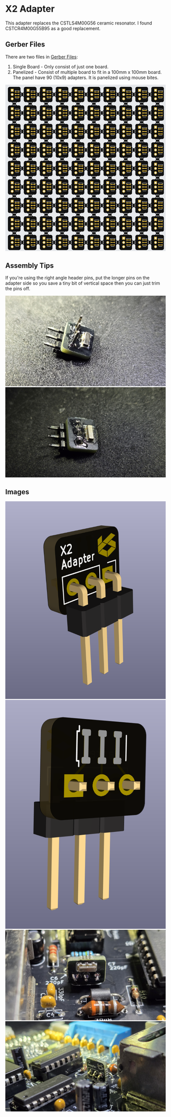 # X2 Adapter
This adapter replaces the CSTLS4M00G56 ceramic resonator. I found CSTCR4M00G55B95 as a good replacement.

## Gerber Files
There are two files in [Gerber Files](./Gerber%20Files/):
1. Single Board - Only consist of just one board.
2. Panelized - Consist of multiple board to fit in a 100mm x 100mm board. The panel have 90 (10x9) adapters. It is panelized using mouse bites.

![Panelized](../images/X2%20Adapter%20Panelized.png)

## Assembly Tips
If you're using the right angle header pins, put the longer pins on the adapter side so you save a tiny bit of vertical space then you can just trim the pins off.

![Tip1](../images/X2%20Adapter%20Tip%201.jpg)
![Tip2](../images/X2%20Adapter%20Tip%202.jpg)


## Images
![Front](../images/X2%20Adapter%20Front.png)
![Back](../images/X2%20Adapter%20Back.png)
![Installed1](../images/X2%20Adapter%20Installed%201.jpg)
![Installed2](../images/X2%20Adapter%20Installed%202.jpg)

